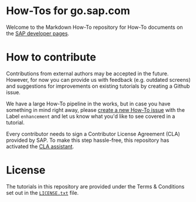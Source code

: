# How-Tos for go.sap.com
Welcome to the Markdown How-To repository for How-To documents on the [SAP developer pages](http://go.sap.com/developer.html). 


# How to contribute
Contributions from external authors may be accepted in the future. However, for now you can provide us with feedback (e.g. outdated screens) and suggestions for improvements on existing tutorials by creating a Github issue.

We have a large How-To pipeline in the works, but in case you have something in mind right away, please [create a new How-To issue](https://github.com/SAPDocuments/How-Tos/issues/new) with the Label `enhancement` and let us know what you'd like to see covered in a tutorial.

Every contributor needs to sign a Contributor License Agreement (CLA) provided by SAP. To make this step hassle-free, this repository has activated the [CLA assistant](https://cla-assistant.io).


# License
The tutorials in this repository are provided under the Terms & Conditions set out in the [`LICENSE.txt`](https://github.com/SAPDocuments/Tutorials/blob/master/LICENSE.txt) file.
